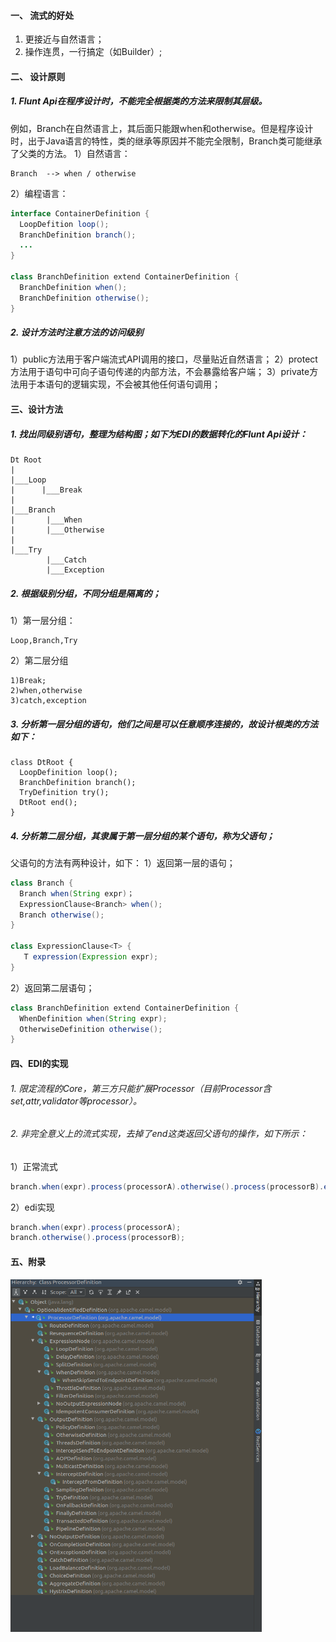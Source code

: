 <!-- date: 2020.03.20 14:53 -->
#### 一、 流式的好处

1. 更接近与自然语言；
2. 操作连贯，一行搞定（如Builder）;
   
#### 二、 设计原则
   
##### 1. Flunt Api在程序设计时，不能完全根据类的方法来限制其层级。
   
例如，Branch在自然语言上，其后面只能跟when和otherwise。但是程序设计时，出于Java语言的特性，类的继承等原因并不能完全限制，Branch类可能继承了父类的方法。
1）自然语言：

```
Branch  --> when / otherwise
```

2）编程语言：

```java
interface ContainerDefinition {
  LoopDefition loop();
  BranchDefinition branch();
  ...
}

class BranchDefinition extend ContainerDefinition {
  BranchDefinition when();
  BranchDefinition otherwise();
}
```

##### 2. 设计方法时注意方法的访问级别

1）public方法用于客户端流式API调用的接口，尽量贴近自然语言；
2）protect方法用于语句中可向子语句传递的内部方法，不会暴露给客户端；
3）private方法用于本语句的逻辑实现，不会被其他任何语句调用；

#### 三、设计方法

##### 1. 找出同级别语句，整理为结构图；如下为EDI的数据转化的Flunt Api设计：

```
Dt Root
|
|___Loop
|      |___Break
|
|___Branch
|       |___When
|       |___Otherwise
|
|___Try
        |___Catch
        |___Exception
```

##### 2. 根据级别分组，不同分组是隔离的；

1）第一层分组：

```
Loop,Branch,Try
```

2）第二层分组

```
1)Break;
2)when,otherwise
3)catch,exception
```

##### 3. 分析第一层分组的语句，他们之间是可以任意顺序连接的，故设计根类的方法如下：

```
class DtRoot {
  LoopDefinition loop();
  BranchDefinition branch();
  TryDefinition try();
  DtRoot end();
}
```

##### 4. 分析第二层分组，其隶属于第一层分组的某个语句，称为父语句；

父语句的方法有两种设计，如下：
1）返回第一层的语句；

```java
class Branch {
  Branch when(String expr)；
  ExpressionClause<Branch> when();
  Branch otherwise();
}

class ExpressionClause<T> {
   T expression(Expression expr);
}
```

2）返回第二层语句；

```java
class BranchDefinition extend ContainerDefinition {
  WhenDefinition when(String expr);
  OtherwiseDefinition otherwise();
}
```

#### 四、EDI的实现

###### 1. 限定流程的Core，第三方只能扩展Processor（目前Processor含set,attr,validator等processor）。

###### 2. 非完全意义上的流式实现，去掉了end这类返回父语句的操作，如下所示：

1）正常流式

```java
branch.when(expr).process(processorA).otherwise().process(processorB).endbranch()
```

2）edi实现

```java
branch.when(expr).process(processorA);
branch.otherwise().process(processorB);
```

#### 五、附录

<img title="" src="pic/1240-20210115021514380.png" alt="Camel的关键Flunt Api类图" data-align="center" width="402">